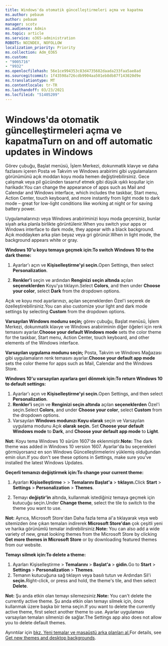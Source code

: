```yaml
---
title: Windows'da otomatik güncelleştirmeleri açma ve kapatma
ms.author: pebaum
author: pebaum
manager: scotv
ms.audience: Admin
ms.topic: article
ms.service: o365-administration
ROBOTS: NOINDEX, NOFOLLOW
localization_priority: Priority
ms.collection: Adm_O365
ms.custom:
- "9005716"
- "9932"
ms.openlocfilehash: 56e1ce994353c83d4735682daada233faa5ae8ad
ms.sourcegitcommit: 1f43598a726cdb9904aa501eb8db87f143020d9e
ms.translationtype: MT
ms.contentlocale: tr-TR
ms.lasthandoff: 03/23/2021
ms.locfileid: "51405209"
---
```

# <a name="turn-on-and-off-automatic-updates-in-windows"></a><span data-ttu-id="59ff6-102">Windows'da otomatik güncelleştirmeleri açma ve kapatma</span><span class="sxs-lookup"><span data-stu-id="59ff6-102">Turn on and off automatic updates in Windows</span></span>

<span data-ttu-id="59ff6-103">Görev çubuğu, Başlat menüsü, İşlem Merkezi, dokunmatik klavye ve daha fazlasını içeren Posta ve Takvim ve Windows arabirimi gibi uygulamaların görünümünü açık moddan koyu moda hemen değiştirebilirsiniz. Gece çalışmak veya pil gücünden tasarruf etmek gibi düşük ışıklı koşullar için harikadır.</span><span class="sxs-lookup"><span data-stu-id="59ff6-103">You can change the appearance of apps such as Mail and Calendar and Windows interface, which includes the taskbar, Start menu, Action Center, touch keyboard, and more instantly from light mode to dark mode – great for low-light conditions like working at night or for saving battery power.</span></span>  

<span data-ttu-id="59ff6-104">Uygulamalarınızı veya Windows arabiriminizi koyu moda geçersiniz, bunlar siyah arka planla birlikte görüntülenir.</span><span class="sxs-lookup"><span data-stu-id="59ff6-104">When you switch your apps or Windows interface to dark mode, they appear with a black background.</span></span> <span data-ttu-id="59ff6-105">Açık moddayken arka plan beyaz veya gri görünür.</span><span class="sxs-lookup"><span data-stu-id="59ff6-105">When in light mode, the background appears white or gray.</span></span>
 
<span data-ttu-id="59ff6-106">**Windows 10'u koyu temaya geçmek için:**</span><span class="sxs-lookup"><span data-stu-id="59ff6-106">**To switch Windows 10 to the dark theme:**</span></span>

1. <span data-ttu-id="59ff6-107">Ayarlar'ı açın ve **Kişiselleştirme'yi seçin.**</span><span class="sxs-lookup"><span data-stu-id="59ff6-107">Open Settings, then select **Personalization**.</span></span>
  
1. <span data-ttu-id="59ff6-108">**Renkler'i** seçin ve ardından **Renginizi seçin altında** açılan **seçeneklerden** Koyu'ya tıklayın.</span><span class="sxs-lookup"><span data-stu-id="59ff6-108">Select **Colors**, and then under **Choose your color**, select **Dark** from the dropdown options.</span></span>

<span data-ttu-id="59ff6-109">Açık ve koyu mod ayarlarınızı, açılan  seçeneklerden Özel'i seçerek de özelleştirebilirsiniz.</span><span class="sxs-lookup"><span data-stu-id="59ff6-109">You can also customize your light and dark mode settings by selecting **Custom** from the dropdown options.</span></span>

<span data-ttu-id="59ff6-110">**Varsayılan Windows modunu seçin;** görev çubuğu, Başlat menüsü, İşlem Merkezi, dokunmatik klavye ve Windows arabiriminin diğer öğeleri için renk temasını ayarlar.</span><span class="sxs-lookup"><span data-stu-id="59ff6-110">**Choose your default Windows mode** sets the color theme for the taskbar, Start menu, Action Center, touch keyboard, and other elements of the Windows interface.</span></span>  

<span data-ttu-id="59ff6-111">**Varsayılan uygulama modunu seçin;** Posta, Takvim ve Windows Mağazası gibi uygulamaların renk temasını ayarlar.</span><span class="sxs-lookup"><span data-stu-id="59ff6-111">**Choose your default app mode** sets the color theme for apps such as Mail, Calendar and the Windows Store.</span></span>
 
<span data-ttu-id="59ff6-112">**Windows 10'u varsayılan ayarlara geri dönmek için:**</span><span class="sxs-lookup"><span data-stu-id="59ff6-112">**To return Windows 10 to default settings:**</span></span>

1. <span data-ttu-id="59ff6-113">Ayarlar'ı açın ve **Kişiselleştirme'yi seçin.**</span><span class="sxs-lookup"><span data-stu-id="59ff6-113">Open Settings, and then select **Personalization**.</span></span>  
1. <span data-ttu-id="59ff6-114">**Renkler'i** seçin ve **Renginizi seçin altında** açılan **seçeneklerden** Özel'i seçin.</span><span class="sxs-lookup"><span data-stu-id="59ff6-114">Select **Colors**, and under **Choose your color**, select **Custom** from the dropdown options.</span></span>  
1. <span data-ttu-id="59ff6-115">Varsayılan **Windows modunızı Koyu olarak** seçin ve Varsayılan uygulama modunu Açık **olarak** **seçin.** </span><span class="sxs-lookup"><span data-stu-id="59ff6-115">Set **Choose your default Windows mode** to **Dark**, and **Choose your default app mode** to **Light**.</span></span>

<span data-ttu-id="59ff6-116">**Not:** Koyu tema Windows 10 sürüm 1607'de eklenmiştir.</span><span class="sxs-lookup"><span data-stu-id="59ff6-116">**Note:** The dark theme was added in Windows 10 version 1607.</span></span> <span data-ttu-id="59ff6-117">Ayarlar'da bu seçenekleri görmüyorsanız en son Windows Güncelleştirmelerini yüklemiş olduğundan emin olun.</span><span class="sxs-lookup"><span data-stu-id="59ff6-117">If you don't see these options in Settings, make sure you've installed the latest Windows Updates.</span></span>

<span data-ttu-id="59ff6-118">**Geçerli temanızı değiştirmek için:**</span><span class="sxs-lookup"><span data-stu-id="59ff6-118">**To change your current theme:**</span></span>

1. <span data-ttu-id="59ff6-119">Ayarları **Kişiselleştirme**  >    >  **Temalarını Başlat'a**  >  **tıklayın.**</span><span class="sxs-lookup"><span data-stu-id="59ff6-119">Click **Start** > **Settings** > **Personalization** > **Themes**.</span></span>  

1. <span data-ttu-id="59ff6-120">Temayı **değiştir'in** altında, kullanmak istediğiniz temaya geçmek için kutucuğu seçin.</span><span class="sxs-lookup"><span data-stu-id="59ff6-120">Under **Change theme**, select the tile to switch to the theme you want to use.</span></span> 

<span data-ttu-id="59ff6-121">**Not:** Ayrıca, Microsoft Store'dan Daha fazla tema al'a tıklayarak veya web sitemizden öne çıkan temaları indirerek **Microsoft Store'dan** çok çeşitli yeni ve harika görünümlü temalar indirebilirsiniz.</span><span class="sxs-lookup"><span data-stu-id="59ff6-121">**Note:** You can also add a wide variety of new, great looking themes from the Microsoft Store by clicking **Get more themes in Microsoft Store** or by downloading featured themes from our website.</span></span>

<span data-ttu-id="59ff6-122">**Temayı silmek için:**</span><span class="sxs-lookup"><span data-stu-id="59ff6-122">**To delete a theme:**</span></span>

1. <span data-ttu-id="59ff6-123">Ayarları Kişiselleştirme  >  **Temalarını**  >  **Başlat'a**  >  **gidin.**</span><span class="sxs-lookup"><span data-stu-id="59ff6-123">Go to **Start** > **Settings** > **Personalization** > **Themes**.</span></span> 
1. <span data-ttu-id="59ff6-124">Temanın kutucuğuna sağ tıklayın veya basılı tutun ve Ardından Sil'i **seçin.**</span><span class="sxs-lookup"><span data-stu-id="59ff6-124">Right-click, or press and hold, the theme's tile, and then select **Delete**.</span></span> 

<span data-ttu-id="59ff6-125">**Not:** Şu anda etkin olan temayı silemezsiniz.</span><span class="sxs-lookup"><span data-stu-id="59ff6-125">**Note:** You can't delete the currently active theme.</span></span> <span data-ttu-id="59ff6-126">Şu anda etkin olan temayı silmek için, önce kullanmak üzere başka bir tema seçin.</span><span class="sxs-lookup"><span data-stu-id="59ff6-126">If you want to delete the currently active theme, first select another theme to use.</span></span> <span data-ttu-id="59ff6-127">Ayarlar uygulaması varsayılan temaları silmenizi de sağlar.</span><span class="sxs-lookup"><span data-stu-id="59ff6-127">The Settings app also does not allow you to delete default themes.</span></span>

<span data-ttu-id="59ff6-128">Ayrıntılar için [bkz. Yeni temalar ve masaüstü arka planları al.](https://support.microsoft.com/windows/get-new-themes-and-desktop-backgrounds-09e3e0a6-02e3-5ecd-22a1-5d048e3cb0d3)</span><span class="sxs-lookup"><span data-stu-id="59ff6-128">For details, see [Get new themes and desktop backgrounds](https://support.microsoft.com/windows/get-new-themes-and-desktop-backgrounds-09e3e0a6-02e3-5ecd-22a1-5d048e3cb0d3).</span></span>

